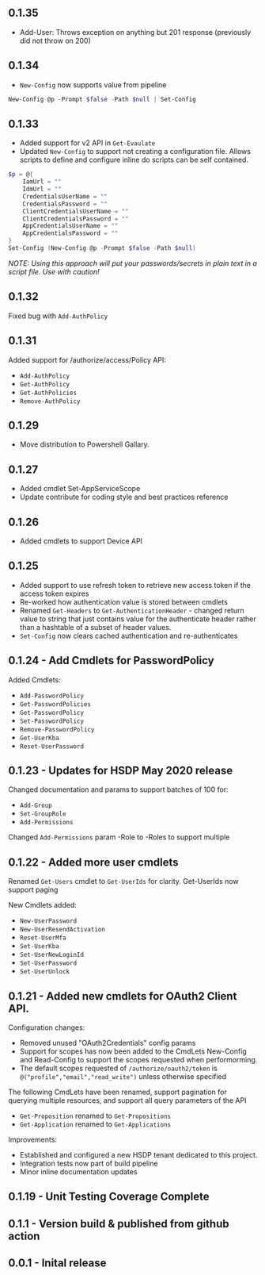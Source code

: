 ## 0.1.35

* Add-User: Throws exception on anything but 201 response (previously did not throw on 200)

## 0.1.34

* ``New-Config`` now supports value from pipeline

``` powershell
New-Config @p -Prompt $false -Path $null | Set-Config
```

## 0.1.33

* Added support for v2 API in `Get-Evaulate`
* Updated `New-Config` to support not creating a configuration file. Allows scripts to define and configure inline do scripts can be self contained.

``` powershell
$p = @{
    IamUrl = ""
    IdmUrl = ""
    CredentialsUserName = ""
    CredentialsPassword = ""
    ClientCredentialsUserName = ""
    ClientCredentialsPassword = ""
    AppCredentialsUserName = ""
    AppCredentialsPassword = ""
}
Set-Config (New-Config @p -Prompt $false -Path $null)
```
*NOTE: Using this approach will put your passwords/secrets in plain text in a script file. Use with caution!*

## 0.1.32

Fixed bug with `Add-AuthPolicy`

## 0.1.31

Added  support for ​/authorize​/access​/Policy API:
* `Add-AuthPolicy`
* `Get-AuthPolicy`
* `Get-AuthPolicies`
* `Remove-AuthPolicy`

## 0.1.29

* Move distribution to Powershell Gallary.

## 0.1.27

* Added cmdlet Set-AppServiceScope
* Update contribute for coding style and best practices reference

## 0.1.26

* Added cmdlets to support Device API

## 0.1.25

* Added support to use refresh token to retrieve new access token if the access token expires
* Re-worked how authentication value is stored between cmdlets
* Renamed `Get-Headers` to `Get-AuthenticationHeader` - changed return value to string that just contains value for the authenticate header  rather than a hashtable of a subset of header values.
* `Set-Config` now clears cached authentication and re-authenticates

## 0.1.24 - Add Cmdlets for PasswordPolicy

Added Cmdlets:
* `Add-PasswordPolicy`
* `Get-PasswordPolicies`
* `Get-PasswordPolicy`
* `Set-PasswordPolicy`
* `Remove-PasswordPolicy`
* `Get-UserKba`
* `Reset-UserPassword`

## 0.1.23 - Updates for HSDP May 2020 release

Changed documentation and params to support batches of 100 for:
* `Add-Group`
* `Set-GroupRole`
* `Add-Permissions`

Changed `Add-Permissions` param -Role to -Roles to support multiple

## 0.1.22 - Added more user cmdlets

Renamed ``Get-Users`` cmdlet to ``Get-UserIds`` for clarity. Get-UserIds now support paging

New Cmdlets added:
* `New-UserPassword`
* `New-UserResendActivation`
* `Reset-UserMfa`
* `Set-UserKba`
* `Set-UserNewLoginId`
* `Set-UserPassword`
* `Set-UserUnlock`

## 0.1.21 - Added new cmdlets for OAuth2 Client API.

Configuration changes:
* Removed unused "OAuth2Credentials" config params
* Support for scopes has now been added to the CmdLets New-Config and Read-Config to support the scopes requested when performorming.
* The default scopes requested of `/authorize/oauth2/token` is `@("profile","email","read_write")` unless otherwise specified

The following CmdLets have been renamed, support pagination for querying multiple resources, and support all query parameters of the API
* `Get-Proposition` renamed to `Get-Propositions`
* `Get-Application` renamed to `Get-Applications`

Improvements:
* Established and configured a new HSDP tenant dedicated to this project.
* Integration tests now part of build pipeline
* Minor inline documentation updates

## 0.1.19 - Unit Testing Coverage Complete

## 0.1.1 - Version build & published from github action

## 0.0.1 - Inital release

